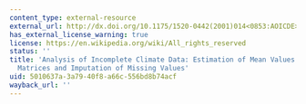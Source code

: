 ```yaml
---
content_type: external-resource
external_url: http://dx.doi.org/10.1175/1520-0442(2001)014<0853:AOICDE>2.0.CO;2
has_external_license_warning: true
license: https://en.wikipedia.org/wiki/All_rights_reserved
status: ''
title: 'Analysis of Incomplete Climate Data: Estimation of Mean Values and Covariance
  Matrices and Imputation of Missing Values'
uid: 5010637a-3a79-40f8-a66c-556bd8b74acf
wayback_url: ''
---
```

